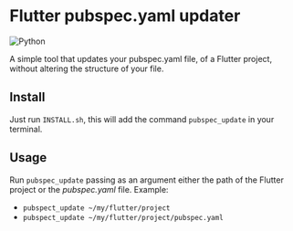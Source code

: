 # Flutter pubspec.yaml updater

![Python](https://img.shields.io/badge/-Python-ffff47?style=flat-square&logo=python)

A simple tool that updates your pubspec.yaml file, of a Flutter project, without altering the structure of your file.

## Install

Just run `INSTALL.sh`, this will add the command `pubspec_update` in your terminal.

## Usage

Run `pubspec_update` passing as an argument either the path of the Flutter project or the *pubspec.yaml* file. Example:

- `pubspect_update ~/my/flutter/project`
- `pubspect_update ~/my/flutter/project/pubspec.yaml`

